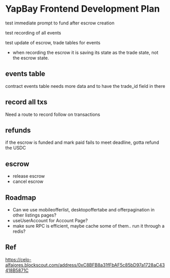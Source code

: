 # YapBay Frontend Development Plan

test immediate prompt to fund after escrow creation

test recording of all events

test update of escrow, trade tables for events

- when recording the escrow it is saving its state as the trade state, not the escrow state.

## events table

contract events table needs more data and to have the trade_id field in there

## record all txs

Need a route to record follow on transactions

## refunds

if the escrow is funded and mark paid fails to meet deadline, gotta refund the USDC

## escrow

- release escrow
- cancel escrow

## Roadmap

- Can we use mobileofferlist, desktopoffertabe and offerpagination in other listings pages?
- useUserAccount for Account Page?
- make sure RPC is efficient, maybe cache some of them.. run it through a redis?

## Ref

https://celo-alfajores.blockscout.com/address/0xC8BFB8a31fFbAF5c85bD97a1728aC43418B5871C
